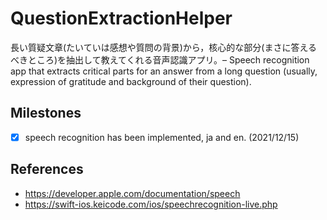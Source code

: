 # QuestionExtractionHelper
長い質疑文章(たいていは感想や質問の背景)から，核心的な部分(まさに答えるべきところ)を抽出して教えてくれる音声認識アプリ。–  Speech recognition app that extracts critical parts for an answer from a long question (usually, expression of gratitude and background of their question).


## Milestones
- [x] speech recognition has been implemented, ja and en. (2021/12/15)

## References
* https://developer.apple.com/documentation/speech
* https://swift-ios.keicode.com/ios/speechrecognition-live.php
